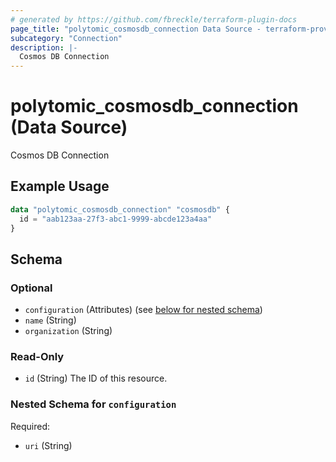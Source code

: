 ```yaml
---
# generated by https://github.com/fbreckle/terraform-plugin-docs
page_title: "polytomic_cosmosdb_connection Data Source - terraform-provider-polytomic"
subcategory: "Connection"
description: |-
  Cosmos DB Connection
---
```


# polytomic_cosmosdb_connection (Data Source)

Cosmos DB Connection

## Example Usage

```terraform
data "polytomic_cosmosdb_connection" "cosmosdb" {
  id = "aab123aa-27f3-abc1-9999-abcde123a4aa"
}
```

<!-- schema generated by tfplugindocs -->
## Schema

### Optional

- `configuration` (Attributes) (see [below for nested schema](#nestedatt--configuration))
- `name` (String)
- `organization` (String)

### Read-Only

- `id` (String) The ID of this resource.

<a id="nestedatt--configuration"></a>
### Nested Schema for `configuration`

Required:

- `uri` (String)


